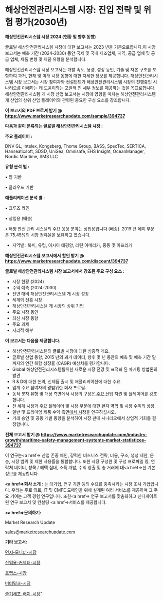# 해상안전관리시스템 시장: 진입 전략 및 위험 평가(2030년)

<strong>해상안전관리시스템 시장 2024 (현황 및 향후 동향)</strong>

글로벌 해상안전관리시스템 시장에 대한 보고서는 2023 년을 기준으로합니다.이 시장 보고서는 예측 기간 (2024-2030) 동안 국제 및 국내 제조업체, 지역, 공급 업체 및 공급 업체, 제품 변형 및 제품 유형을 분석합니다.

해상안전관리시스템 시장 보고서는 개발 속도, 용량, 성장 동인, 기술 및 자본 구조를 포함하여 과거, 현재 및 미래 시장 동향에 대한 자세한 정보를 제공합니다. 해상안전관리시스템 시장 보고서는 시장 참여자와 컨설턴트가 해상안전관리시스템 시장의 진행중인 시나리오를 이해하는 데 도움이되는 포괄적 인 세부 정보를 제공하는 것을 목표로합니다. 해상안전관리시스템 개 시장 산업 보고서는 시장에 영향을 미치는 해상안전관리시스템 개 산업의 상위 산업 플레이어와 관련된 중요한 구성 요소를 강조합니다.



<strong>이 보고서의 PDF 브로셔 받기 @ <a href=https://www.marketresearchupdate.com/sample/394737>https://www.marketresearchupdate.com/sample/394737</a></strong>



<strong>다음과 같이 분류되는 글로벌 해상안전관리시스템 시장 :</strong>



<strong>주요 플레이어 :</strong>

DNV GL, Intelex, Kongsberg, Thome Group, BASS, SpecTec, SERTICA, Hanseaticsoft, SDSD, UniSea, Omnisafe, EHS Insight, OceanManager, Nordic Maritime, SMS LLC



<strong>유형 분석 별 :</strong>

• 웹 기반

• 클라우드 기반



<strong>애플리케이션 분석 별 :</strong>

• 크루즈 라인

• 상업용 (배송)

• 해양 안전 관리 시스템의 주요 응용 분야는 상업용입니다 (배송). 2019 년 에이 부문은 75.45%의 시장 점유율을 보유하고 있습니다.

<ul>
  <li>지역별 : 북미, 유럽, 아시아 태평양, 라틴 아메리카, 중동 및 아프리카</li>
</ul>


<strong>해상안전관리시스템 보고서에서 할인 받기 @ <a href=https://www.marketresearchupdate.com/discount/394737>https://www.marketresearchupdate.com/discount/394737</a></strong>



<strong>글로벌 해상안전관리시스템 시장 보고서에서 강조된 주요 구성 요소 :</strong>
<ul>
  <li>시장 현황 (2024)</li>
  <li>수익 예측 (2024-2030)</li>
  <li>전년 대비 해상안전관리시스템 개 시장 성장</li>
  <li>세계의 신흥 시장</li>
  <li>해상안전관리시스템 개 시장의 상위 기업</li>
  <li>주요 시장 동인</li>
  <li>최신 시장 동향</li>
  <li>주요 과제</li>
  <li>지리적 해부</li>
</ul>


<strong>이 보고서는 다음을 제공합니다.</strong>
<ul>
  <li>해상안전관리시스템의 글로벌 시장에 대한 심층적 개요.</li>
  <li>글로벌 산업 동향, 2015 년의 과거 데이터, 향후 몇 년 동안의 예측 및 예측 기간 말까지의 연간 복합 성장률 (CAGR) 예상치를 평가합니다.</li>
  <li>Global 해상안전관리시스템를위한 새로운 시장 전망 및 표적화 된 마케팅 방법론의 발견</li>
  <li>R &amp; D에 대한 논의, 신제품 출시 및 애플리케이션에 대한 수요.</li>
  <li>업계 주요 참여자의 광범위한 회사 프로필.</li>
  <li>동적 분자 유형 및 대상 측면에서 시장의 구성은<a href=> 주요 산</a>업 자원 및 플레이어를 강조합니다.</li>
  <li>전 세계 시장과 주요 플레이어 및 시장 부문에 대한 환자 역학 및 시장 수익의 성장.</li>
  <li>일반 및 프리미엄 제품 수익 측면<a href=>에서 시</a>장을 연구하십시오.</li>
  <li>거래 승인 및 공동 개발 동향을 분석하여 시장 판매 시나리오에서 상업적 기회를 결정합니다.</li>
</ul>



<strong>전체 보고서 받기 @ <a href=https://www.marketresearchupdate.com/industry-growth/maritime-safety-management-systems-market-statistices-394737>https://www.marketresearchupdate.com/industry-growth/maritime-safety-management-systems-market-statistices-394737</a></strong>

이 연구는<a href=> 산업 존중</a> 체인, 강력한 비즈니스 전략, 비용, 구조, 생성 제한, 운송, 시장 범위 및 제한 사용률을 통합합니다. 또한 시장 구성원 및 구성 프로파일 링, 연락처 데이터, 항목 / 혜택 침대, 소득 개발, 수익 창출 및 총 거래에 대<a href=>한 기본 </a>정보를 제공합니다.



<strong><a href=>회사 소</a>개 :</strong>
는 대기업, 연구 기관 등의 수요를 충족시키는 시장 조사 기업입니다. 우리는 주로 의료, IT 및 CMFE 도메인을 위해 설계된 여러 서비스를 제공하며 그 주요 기여는 고객 경험 연구입니다. 또한<a href=> 연구 보</a>고서를 맞춤화하고 신디케이트 된 연구 보고서 및 컨설팅 <a href=>서비스</a>를 제공합니다.



<strong><a href=>문의하기:</a></strong>

Market Research Update

sales@marketresearchupdate.com



<strong>기타 보고서:</strong>

<a href=https://www.linkedin.com/pulse/먼지-모니터-시장-현재-및-미래-성장-2029-survey-savvy-insights-360-analysis/>먼지-모니터-시장</a>

<a href=https://www.linkedin.com/pulse/산업용-커넥터-시장-경쟁-분석-및-성장-잠재력-2029-survey-spotlight-pro-24-analysis-b8zpf/>산업용-커넥터-시장</a>

<a href=https://www.linkedin.com/pulse/프랩스-시장-경쟁-분석-및-성장-잠재력-2029-data-dive-diaries-24-analysis-u5yof/>프랩스-시장</a>

<a href=https://www.linkedin.com/pulse/버터밀크-시장-진입-전략-및-위험-평가2030년-analytics-avenue-adventures-24-ana-yswqf/>버터밀크-시장</a>

<a href=https://www.linkedin.com/pulse/줄기세포-배지-시장-세분화-연구-및-목표-고객2029년-analytics-alchemy-360-analysis-cpt6f/>줄기세포-배지-시장</a>"
